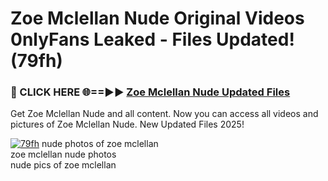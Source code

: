 # Zoe Mclellan Nude Original Videos 0nlyFans Leaked - Files Updated! (79fh)

<h3>🔴 CLICK HERE 🌐==►► <a href="https://tinyurl.com/5h6xmrr3" rel="nofollow">Zoe Mclellan Nude Updated Files</a></h3>

Get Zoe Mclellan Nude and all content. Now you can access all videos and pictures of Zoe Mclellan Nude. New Updated Files 2025!

[![79fh](https://i.imgur.com/KVD873Z.gif)](https://tinyurl.com/5h6xmrr3)
nude photos of zoe mclellan<br>
zoe mclellan nude photos<br>
nude pics of zoe mclellan